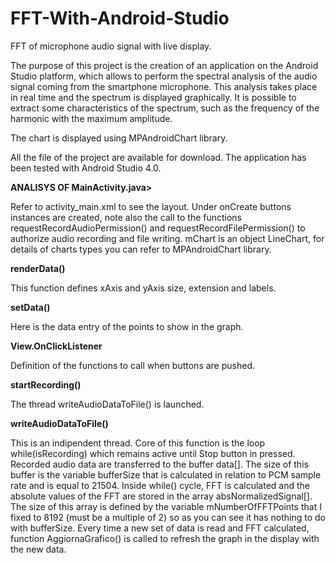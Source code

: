 # FFT-With-Android-Studio
FFT of microphone audio signal with live display.

The purpose of this project is the creation of an application on the Android Studio platform, which allows to perform the spectral analysis of the audio signal coming from the smartphone microphone. This analysis takes place in real time and the spectrum is displayed graphically.
It is possible to extract some characteristics of the spectrum, such as the frequency of the harmonic with the maximum amplitude.

The chart is displayed using MPAndroidChart library.

All the file of the project are available for download.
The application has been tested with Android Studio 4.0.

<b>ANALISYS OF MainActivity.java></b>

Refer to activity_main.xml to see the layout. 
Under onCreate buttons instances are created, note also the call to the functions requestRecordAudioPermission() and requestRecordFilePermission() to authorize audio recording and file writing. 
mChart is an object LineChart, for details of charts types you can refer to MPAndroidChart library.

<b>renderData()</b>

This function defines xAxis and yAxis size, extension and labels.

<b>setData()</b>

Here is the data entry of the points to show in the graph.

<b>View.OnClickListener</b>

Definition of the functions to call when buttons are pushed. 

<b>startRecording()</b>

The thread writeAudioDataToFile() is launched. 

<b>writeAudioDataToFile()</b>

This is an indipendent thread. Core of this function is the loop while(isRecording) which remains active until Stop button in pressed.
Recorded audio data are transferred to the buffer data[]. The size of this buffer is the variable bufferSize that is calculated in relation to PCM sample rate and is equal to 21504. Inside while() cycle, FFT is calculated and the absolute values of the FFT are stored in the array absNormalizedSignal[]. The size of this array is defined by the variable mNumberOfFFTPoints that I fixed to 8192 (must be a multiple of 2) so as you can see it has nothing to do with bufferSize.
Every time a new set of data is read and FFT calculated, function AggiornaGrafico() is called to refresh the graph in the display with the new data.
